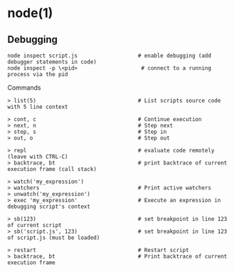 # node(1)

## Debugging

    node inspect script.js                   # enable debugging (add debugger statements in code)
    node inspect -p \<pid>                    # connect to a running process via the pid

  Commands

    > list(5)                                # List scripts source code with 5 line context

    > cont, c                                # Continue execution
    > next, n                                # Step next
    > step, s                                # Step in
    > out, o                                 # Step out

    > repl                                   # evaluate code remotely (leave with CTRL-C)
    > backtrace, bt                          # print backtrace of current execution frame (call stack)

    > watch('my_expression')
    > watchers                               # Print active watchers
    > unwatch('my_expression')
    > exec 'my_expression'                   # Execute an expression in debugging script's context

    > sb(123)                                # set breakpoint in line 123 of current script
    > sb('script.js', 123)                   # set breakpoint in line 123 of script.js (must be loaded)

    > restart                                # Restart script
    > backtrace, bt                          # Print backtrace of current execution frame
